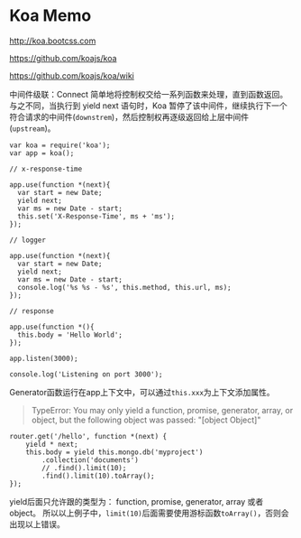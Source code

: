 # Koa Memo


http://koa.bootcss.com

https://github.com/koajs/koa

https://github.com/koajs/koa/wiki

中间件级联：Connect 简单地将控制权交给一系列函数来处理，直到函数返回。 与之不同，当执行到 yield next 语句时，Koa 暂停了该中间件，继续执行下一个符合请求的中间件(`downstrem`)，然后控制权再逐级返回给上层中间件(`upstream`)。



    var koa = require('koa');
    var app = koa();

    // x-response-time

    app.use(function *(next){
      var start = new Date;
      yield next;
      var ms = new Date - start;
      this.set('X-Response-Time', ms + 'ms');
    });

    // logger

    app.use(function *(next){
      var start = new Date;
      yield next;
      var ms = new Date - start;
      console.log('%s %s - %s', this.method, this.url, ms);
    });

    // response

    app.use(function *(){
      this.body = 'Hello World';
    });

    app.listen(3000);

    console.log('Listening on port 3000');


Generator函数运行在app上下文中，可以通过`this.xxx`为上下文添加属性。


> TypeError: You may only yield a function, promise, generator, array, or object, but the following object was passed: "[object Object]"

    router.get('/hello', function *(next) {
        yield * next;
        this.body = yield this.mongo.db('myproject')
            .collection('documents')
            // .find().limit(10);
            .find().limit(10).toArray();
    });

yield后面只允许跟的类型为： function, promise, generator, array 或者 object。
所以以上例子中，`limit(10)`后面需要使用游标函数`toArray()`，否则会出现以上错误。



